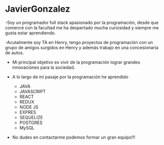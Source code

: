 # JavierGonzalez
-Soy un programador full stack apasionado por la programación, desde que comencé con la facultad me ha despertado mucha curiosidad y siempre me gusta estar aprendiendo.

-Acutalmente soy TA en Henry, tengo proyectos de programación con un grupo de amigos surgidos en Henry y además trabajo en una concesionaria de autos.

- Mi principal objetivo es vivir de la programación lograr grandes innovaciones para la sociedad.

- A lo largo de mi pasaje por la programación he aprendido
  - JAVA 
  - JAVASCRIPT
  - REACT
  - REDUX
  - NODE JS
  - EXPRES
  - SEQUELIZE
  - POSTGRES
  - MySQL
 

* No dudes en contactarme podemos formar un gran equipo!!!
